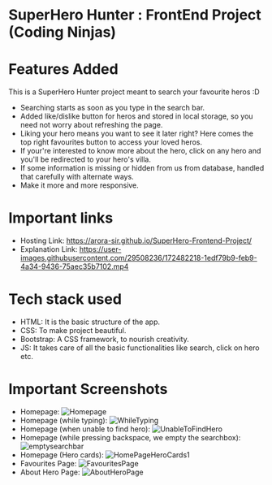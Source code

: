 # SuperHero Hunter : FrontEnd Project (Coding Ninjas)

# Features Added
This is a SuperHero Hunter project meant to search your favourite heros :D
- Searching starts as soon as you type in the search bar.
- Added like/dislike button for heros and stored in local storage, so you need not worry about refreshing the page.
- Liking your hero means you want to see it later right? Here comes the top right favourites button to access your loved heros.
- If your're interested to know more about the hero, click on any hero and you'll be redirected to your hero's villa.
- If some information is missing or hidden from us from database, handled that carefully with alternate ways.
- Make it more and more responsive.

# Important links
- Hosting Link: https://arora-sir.github.io/SuperHero-Frontend-Project/
- Explanation Link: https://user-images.githubusercontent.com/29508236/172482218-1edf79b9-feb9-4a34-9436-75aec35b7102.mp4

# Tech stack used
- HTML: It is the basic structure of the app.
- CSS: To make project beautiful.
- Bootstrap: A CSS framework, to nourish creativity.
- JS: It takes care of all the basic functionalities like search, click on hero etc.

# Important Screenshots
- Homepage: ![Homepage](https://user-images.githubusercontent.com/29508236/172091981-75c0d8af-7e9a-42a1-98fb-c3a4ac081d86.png)
- Homepage (while typing): ![WhileTyping](https://user-images.githubusercontent.com/29508236/172092134-98ad6622-1828-439a-bf5b-c4442f8f5ddf.png)
- Homepage (when unable to find hero): ![UnableToFindHero](https://user-images.githubusercontent.com/29508236/172092258-2e2ab482-1a65-4fab-a4b8-234940a8928e.png)
- Homepage (while pressing backspace, we empty the searchbox): ![emptysearchbar](https://user-images.githubusercontent.com/29508236/172092448-67d4dda7-1ca9-4d69-8d8a-94c90d5075ad.png)
- Homepage (Hero cards): ![HomePageHeroCards1](https://user-images.githubusercontent.com/29508236/172092665-6f9ae3b3-9ac1-4f70-9879-67ee6b5a8eb3.jpg)
- Favourites Page: ![FavouritesPage](https://user-images.githubusercontent.com/29508236/172092900-cd4d6e53-5034-43f0-adc1-a7ee811da65b.jpg)
- About Hero Page: ![AboutHeroPage](https://user-images.githubusercontent.com/29508236/172093088-f9da3d55-632d-465b-80d9-2dfa85e44d72.png)





